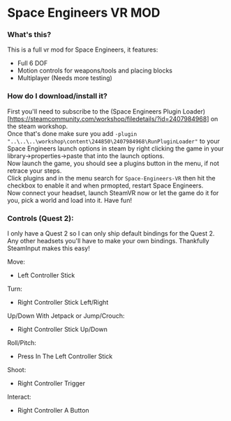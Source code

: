 # Space Engineers VR MOD

### What's this?
This is a full vr mod for Space Engineers, it features:
- Full 6 DOF
- Motion controls for weapons/tools and placing blocks
- Multiplayer (Needs more testing)

### How do I download/install it?
First you'll need to subscribe to the (Space Engineers Plugin Loader)[https://steamcommunity.com/workshop/filedetails/?id=2407984968] on the steam workshop.  
Once that's done make sure you add ``-plugin "..\..\..\workshop\content\244850\2407984968\RunPluginLoader"`` to your Space Engineers launch options in steam by right clicking the game in your library->properties->paste that into the launch options.  
Now launch the game, you should see a plugins button in the menu, if not retrace your steps.  
Click plugins and in the menu search for ``Space-Engineers-VR`` then hit the checkbox to enable it and when prmopted, restart Space Engineers.  
Now connect your headset, launch SteamVR now or let the game do it for you, pick a world and load into it. Have fun!

### Controls (Quest 2):
I only have a Quest 2 so I can only ship default bindings for the Quest 2. Any other headsets you'll have to make your own bindings. Thankfully SteamInput makes this easy!  

Move:
 - Left Controller Stick
 
Turn:
 - Right Controller Stick Left/Right
 
Up/Down With Jetpack or Jump/Crouch:
 - Right Controller Stick Up/Down
 
Roll/Pitch:
 - Press In The Left Controller Stick
 
Shoot:
 - Right Controller Trigger
 
Interact:
 - Right Controller A Button
 

